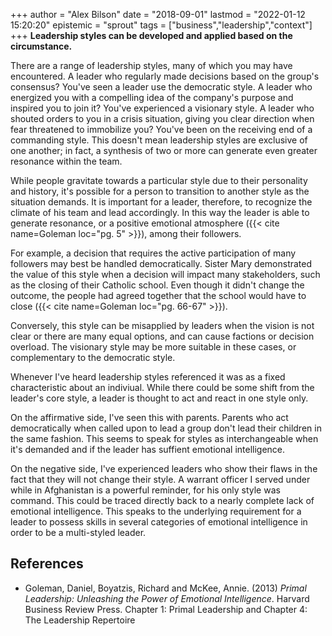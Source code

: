 +++
author = "Alex Bilson"
date = "2018-09-01"
lastmod = "2022-01-12 15:20:20"
epistemic = "sprout"
tags = ["business","leadership","context"]
+++
**Leadership styles can be developed and applied based on the circumstance.**

There are a range of leadership styles, many of which you may have encountered.  A leader who regularly made decisions based on the group's consensus?  You've seen a leader use the democratic style.  A leader who energized you with a compelling idea of the company's purpose and inspired you to join it?  You've experienced a visionary style.  A leader who shouted orders to you in a crisis situation, giving you clear direction when fear threatened to immobilize you?  You've been on the receiving end of a commanding style.  This doesn't mean leadership styles are exclusive of one another; in fact, a synthesis of two or more can generate even greater resonance within the team.

While people gravitate towards a particular style due to their personality and history, it's possible for a person to transition to another style as the situation demands.  It is important for a leader, therefore, to recognize the climate of his team and lead accordingly.  In this way the leader is able to generate resonance, or a positive emotional atmosphere ({{< cite name=Goleman loc="pg. 5" >}}), among their followers.

For example, a decision that requires the active participation of many followers may best be handled democratically.  Sister Mary demonstrated the value of this style when a decision will impact many stakeholders, such as the closing of their Catholic school.  Even though it didn't change the outcome, the people had agreed together that the school would have to close ({{< cite name=Goleman loc="pg. 66-67" >}}).

Conversely, this style can be misapplied by leaders when the vision is not clear or there are many equal options, and can cause factions or decision overload.  The visionary style may be more suitable in these cases, or complementary to the democratic style.

Whenever I've heard leadership styles referenced it was as a fixed characteristic about an indiviual.  While there could be some shift from the leader's core style, a leader is thought to act and react in one style only.

On the affirmative side, I've seen this with parents.  Parents who act democratically when called upon to lead a group don't lead their children in the same fashion.  This seems to speak for styles as interchangeable when it's demanded and if the leader has suffient emotional intelligence.

On the negative side, I've experienced leaders who show their flaws in the fact that they will not change their style.  A warrant officer I served under while in Afghanistan is a powerful reminder, for his only style was command.  This could be traced directly back to a nearly complete lack of emotional intelligence.  This speaks to the underlying requirement for a leader to possess skills in several categories of emotional intelligence in order to be a multi-styled leader.

## References

- Goleman, Daniel, Boyatzis, Richard and McKee, Annie. (2013) _Primal Leadership: Unleashing the Power of Emotional Intelligence_. Harvard Business Review Press. Chapter 1: Primal Leadership and Chapter 4: The Leadership Repertoire
